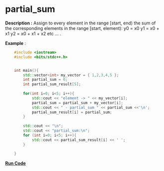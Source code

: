 # partial_sum

**Description :** Assign to every element in the range [start, end) the sum of the corresponding elements in the range [start, element):
y0 = x0
y1 = x0 + x1
y2 = x0 + x1 + x2
etc ...
.

**Example** :
```cpp
    #include <iostream>
    #include <bits/stdc++.h>


    int main(){
        std::vector<int> my_vector = { 1,2,3,4,5 };
        int partial_sum = 0;
        int partial_sum_result[5];
        
        for(int i=0; i<5; i++){
            std::cout << "element -> " << my_vector[i]; 
            partial_sum = partial_sum + my_vector[i];
            std::cout << " - partial_sum " << partial_sum <<'\n'; 
            partial_sum_result[i] = partial_sum;
        }
        
        std::cout << "\n";
        std::cout << "partial_sum:\n"; 
        for (int i=0; i<5; i++){
            std::cout << partial_sum_result[i] << ' ';
        } 
    
    }

```
**[Run Code](https://rextester.com/IRWF36007)**